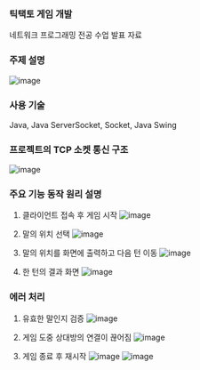 ### 틱택토 게임 개발
네트워크 프로그래밍 전공 수업 발표 자료

### 주제 설명
![image](https://github.com/user-attachments/assets/4cf712bb-d180-4c42-8522-f13145876712)

### 사용 기술
Java, Java ServerSocket, Socket, Java Swing

### 프로젝트의 TCP 소켓 통신 구조
![image](https://github.com/user-attachments/assets/192a5468-a6a8-4a84-955e-31a1d70c936f)

### 주요 기능 동작 원리 설명
1) 클라이언트 접속 후 게임 시작
![image](https://github.com/user-attachments/assets/755d25a1-7634-404a-8e59-5581d082f3fd)

2) 말의 위치 선택
![image](https://github.com/user-attachments/assets/9863e7b9-8718-40f5-97cc-614d3938e12d)

3) 말의 위치를 화면에 출력하고 다음 턴 이동
![image](https://github.com/user-attachments/assets/996764f9-59ad-4df2-a1a9-18333de74026)

4) 한 턴의 결과 화면
![image](https://github.com/user-attachments/assets/3e7517e0-a45a-4731-94c6-ab0fef67573d)

### 에러 처리
1) 유효한 말인지 검증
![image](https://github.com/user-attachments/assets/4059e66c-eb4e-4c8b-baba-d1faa550247a)

2) 게임 도중 상대방의 연결이 끊어짐
![image](https://github.com/user-attachments/assets/cf448e18-6002-4830-92bb-85fad58fab1d)

3) 게임 종료 후 재시작
![image](https://github.com/user-attachments/assets/43fcc9df-1ee5-4078-981b-bc6ef37af93b)
![image](https://github.com/user-attachments/assets/b44771d7-5713-4891-8cba-2907573249cc)






